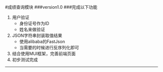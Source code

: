 #成绩查询模块
###version1.0
###完成以下功能
1. 用户验证
	* 身份证号作为ID
	* 姓名来做验证
2. JSON字符串封装取值结果
	* 使用alibaba的FastJson
	* 当需要的时候进行反序列化即可
3. 结合使用MUI框架，完善前端页面
4. 初步测试完成
---
	